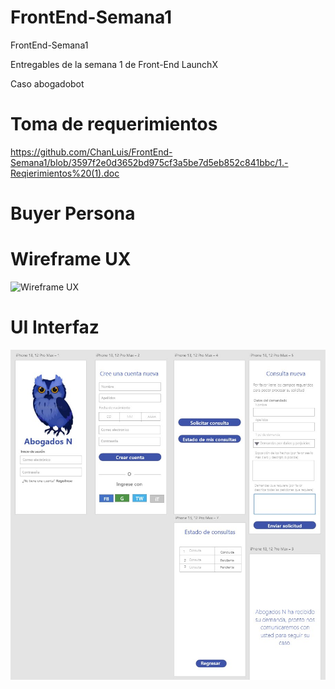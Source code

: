 # FrontEnd-Semana1
FrontEnd-Semana1

Entregables de la semana 1 de Front-End LaunchX

Caso abogadobot

# Toma de requerimientos

https://github.com/ChanLuis/FrontEnd-Semana1/blob/3597f2e0d3652bd975cf3a5be7d5eb852c841bbc/1.-Reqierimientos%20(1).doc

# Buyer Persona



# Wireframe UX


![Wireframe UX](https://user-images.githubusercontent.com/99062113/156676834-8925db8b-c0a1-43f9-82ca-a60b3ae83a34.jpg)

# UI Interfaz

![UUI](https://github.com/ChanLuis/FrontEnd-Semana1/blob/11cf9be57d75280fb04ccebb7a7e5ba62fb22060/UI%20.jpg)
